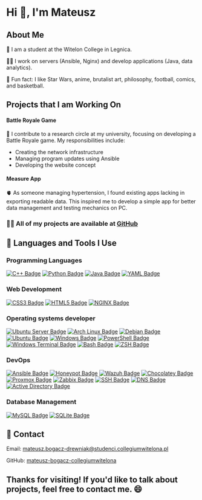 <!DOCTYPE html>
<html lang="en">
<head>
    <meta charset="UTF-8">
</head>
<body>

<h1>Hi 👋, I'm Mateusz</h1>

<h2>About Me</h2>
<p>🚀 I am a student at the Witelon College in Legnica.</p>
<p>👨‍💻 I work on servers (Ansible, Nginx) and develop applications (Java, data analytics).</p>
<p>🔧 Fun fact: I like Star Wars, anime, brutalist art, philosophy, football, comics, and basketball.</p>

<h2>Projects that I am Working On</h2>
<h4>Battle Royale Game</h4>
<p>🔭 I contribute to a research circle at my university, focusing on developing a Battle Royale game. My responsibilities include:
<ul>
    <li>Creating the network infrastructure</li>
    <li>Managing program updates using Ansible</li>
    <li>Developing the website concept</li>
</ul>
</p>

<h4>Measure App</h4>
<p>🫀 As someone managing hypertension, I found existing apps lacking in exporting readable data. This inspired me to develop a simple app for better data management and testing mechanics on PC.</p>

<h3>👨‍💻 All of my projects are available at <a href="https://github.com/mateusz-bogacz-collegiumwitelona" target="_blank">GitHub</a></h3>

<h2>🚀 Languages and Tools I Use</h2>

<h3>Programming Languages</h3>
<div>
    <a href="#"><img src="https://img.shields.io/badge/c++-%2300599C.svg?style=for-the-badge&logo=c%2B%2B&logoColor=white" alt="C++ Badge"></a>
    <a href="#"><img src="https://img.shields.io/badge/python-3670A0?style=for-the-badge&logo=python&logoColor=ffdd54" alt="Python Badge"></a>
    <a href="#"><img src="https://img.shields.io/badge/java-%23ED8B00.svg?style=for-the-badge&logo=openjdk&logoColor=white" alt="Java Badge"></a>
    <a href="#"><img src="https://img.shields.io/badge/YAML-%232C8EBB.svg?style=for-the-badge&logo=yaml&logoColor=white" alt="YAML Badge"></a>
</div>

<h3>Web Development</h3>
<div>
    <a href="#"><img src="https://img.shields.io/badge/css3-%231572B6.svg?style=for-the-badge&logo=css3&logoColor=white" alt="CSS3 Badge"></a>
    <a href="#"><img src="https://img.shields.io/badge/html5-%23E34F26.svg?style=for-the-badge&logo=html5&logoColor=white" alt="HTML5 Badge"></a>
    <a href="#"><img src="https://img.shields.io/badge/Nginx-009639?logo=nginx&logoColor=white&style=for-the-badge" alt="NGINX Badge"></a>
</div>


<h3>Operating systems developer</h3>
<div>
    <a href="#"><img src="https://img.shields.io/badge/ubuntu%20server-E95420?style=for-the-badge&logo=ubuntu&logoColor=white" alt="Ubuntu Server Badge"></a>
    <a href="#"><img src="https://img.shields.io/badge/Arch_Linux-1793D1?style=for-the-badge&logo=arch-linux&logoColor=white" alt="Arch Linux Badge"></a>
    <a href="#"><img src="https://img.shields.io/badge/Debian-A81D33?style=for-the-badge&logo=debian&logoColor=white" alt="Debian Badge"></a>
    <a href="#"><img src="https://img.shields.io/badge/Ubuntu-E95420?style=for-the-badge&logo=ubuntu&logoColor=white" alt="Ubuntu Badge"></a>
    <a href="#""><img src="https://img.shields.io/badge/Windows-0078D6?style=for-the-badge&logo=windows&logoColor=white" alt="Windows Badge"></a>
    <a href="#"><img src="https://img.shields.io/badge/PowerShell-%235391FE.svg?style=for-the-badge&logo=powershell&logoColor=white" alt="PowerShell Badge"></a>
    <a href="#"><img src="https://img.shields.io/badge/Windows%20Terminal-%234D4D4D.svg?style=for-the-badge&logo=windows-terminal&logoColor=white" alt="Windows Terminal Badge"></a>
    <a href="#"><img src="https://img.shields.io/badge/Bash-%234EAA25.svg?style=for-the-badge&logo=gnubash&logoColor=white" alt="Bash Badge"></a>
    <a href="#"><img src="https://img.shields.io/badge/ZSH-%23FFD700.svg?style=for-the-badge&logo=zsh&logoColor=white" alt="ZSH Badge"></a>
</div>

<h3>DevOps</h3>
<div>
    <a href="#"><img src="https://img.shields.io/badge/ansible-%231A1918.svg?style=for-the-badge&logo=ansible&logoColor=white" alt="Ansible Badge"></a>
    <a href="#" ><img src="https://img.shields.io/badge/honeypot-%23FF5733.svg?style=for-the-badge&logo=honeypot&logoColor=white" alt="Honeypot Badge"></a>
    <a href="#"><img src="https://img.shields.io/badge/wazuh-%230081C1.svg?style=for-the-badge&logo=wazuh&logoColor=white" alt="Wazuh Badge"></a>
    <a href="#"><img src="https://img.shields.io/badge/chocolatey-%23F68D2E.svg?style=for-the-badge&logo=chocolatey&logoColor=white" alt="Chocolatey Badge"></a>
    <a href="#"><img src="https://img.shields.io/badge/proxmox-%23E57000.svg?style=for-the-badge&logo=proxmox&logoColor=white" alt="Proxmox Badge"></a>
    <a href="#"><img src="https://img.shields.io/badge/zabbix-%23C20000.svg?style=for-the-badge&logo=zabbix&logoColor=white" alt="Zabbix Badge"></a>
    <a href="#"><img src="https://img.shields.io/badge/ssh-%23000000.svg?style=for-the-badge&logo=openssh&logoColor=white" alt="SSH Badge"></a>
    <a href="#"><img src="https://img.shields.io/badge/dns-%230066FF.svg?style=for-the-badge&logo=dns&logoColor=white" alt="DNS Badge"></a>
    <a href="#"><img src="https://img.shields.io/badge/active%20directory-%230084CF.svg?style=for-the-badge&logo=windows&logoColor=white" alt="Active Directory Badge"></a>
</div>

<h3>Database Management</h3>
<div>
    <a href="#"><img src="https://img.shields.io/badge/mysql-4479A1.svg?style=for-the-badge&logo=mysql&logoColor=white" alt="MySQL Badge"></a>
    <a href="#"><img src="https://img.shields.io/badge/sqlite-%2307405e.svg?style=for-the-badge&logo=sqlite&logoColor=white" alt="SQLite Badge"></a>
</div>

<h2>📧 Contact</h2>
<p>Email: <a href="mailto:mateusz.bogacz-drewniak@studenci.collegiumwitelona.pl">mateusz.bogacz-drewniak@studenci.collegiumwitelona.pl</a></p>
<p>GitHub: <a href="https://github.com/mateusz-bogacz-collegiumwitelona" target="_blank">mateusz-bogacz-collegiumwitelona</a></p>

<h2>Thanks for visiting! If you'd like to talk about projects, feel free to contact me. 😄</h2>

</body>
</html>
